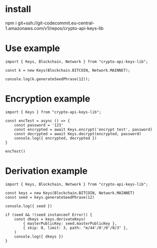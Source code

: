 # install

npm i git+ssh://git-codecommit.eu-central-1.amazonaws.com/v1/repos/crypto-api-keys-lib

# Use example
```
import { Keys, Blockchain, Network } from "crypto-api-keys-lib";

const k = new Keys(Blockchain.BITCOIN, Network.MAINNET);

console.log(k.generateSeedPhrase(12));
```

# Encryption example
```
import { Keys } from "crypto-api-keys-lib";

const encTest = async () => {
    const password = '123'
    const encrypted = await Keys.encrypt('encrypt test', password)
    const decrypted = await Keys.decrypt(encrypted, password)
    console.log({ encrypted, decrypted })
}

encTest()
```

# Derivation example
```
import { Keys, Blockchain, Network } from "crypto-api-keys-lib";

const keys = new Keys(Blockchain.BITCOIN, Network.MAINNET)
const seed = keys.generateSeedPhrase(12)

console.log({ seed })

if (seed && !(seed instanceof Error)) {
    const dkeys = keys.derivateKeys(
        { masterPublicKey: seed.masterPublicKey },
        { skip: 0, limit: 3, path: "m/44'/0'/0'/0/3" },
    )
    console.log({ dkeys })
}
```
